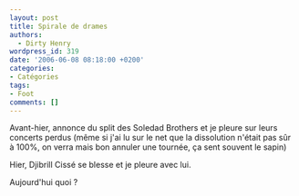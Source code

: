```yaml
---
layout: post
title: Spirale de drames
authors:
  - Dirty Henry
wordpress_id: 319
date: '2006-06-08 08:18:00 +0200'
categories:
- Catégories
tags:
- Foot
comments: []
---
```

Avant-hier, annonce du split des Soledad Brothers et je pleure sur leurs concerts perdus (même si j'ai lu sur le net que la dissolution n'était pas sûr à 100%, on verra mais bon annuler une tournée, ça sent souvent le sapin)

Hier, Djibrill Cissé se blesse et je pleure avec lui.

Aujourd'hui quoi ?
